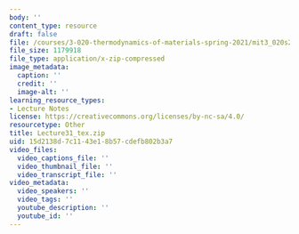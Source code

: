 ```yaml
---
body: ''
content_type: resource
draft: false
file: /courses/3-020-thermodynamics-of-materials-spring-2021/mit3_020s21_lecture31_tex.zip
file_size: 1179918
file_type: application/x-zip-compressed
image_metadata:
  caption: ''
  credit: ''
  image-alt: ''
learning_resource_types:
- Lecture Notes
license: https://creativecommons.org/licenses/by-nc-sa/4.0/
resourcetype: Other
title: Lecture31_tex.zip
uid: 15d2138d-7c11-43e1-8b57-cdefb802b3a7
video_files:
  video_captions_file: ''
  video_thumbnail_file: ''
  video_transcript_file: ''
video_metadata:
  video_speakers: ''
  video_tags: ''
  youtube_description: ''
  youtube_id: ''
---
```

